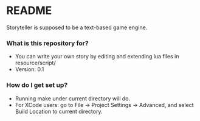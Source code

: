 # README #

Storyteller is supposed to be a text-based game engine.

### What is this repository for? ###

* You can write your own story by editing and extending lua files in resource/script/
* Version: 0.1

### How do I get set up? ###

* Running make under current directory will do.
* For XCode users: go to File -> Project Settings -> Advanced, and select Build Location to current directory.

